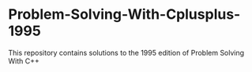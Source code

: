# Problem-Solving-With-Cplusplus-1995
This repository contains solutions to the 1995 edition of Problem Solving With C++

